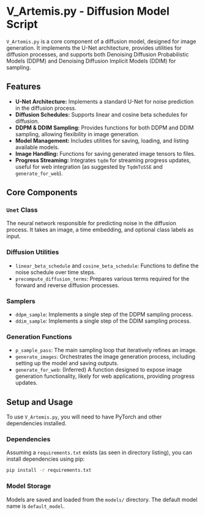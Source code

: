 # V_Artemis.py - Diffusion Model Script

`V_Artemis.py` is a core component of a diffusion model, designed for image generation. It implements the U-Net architecture, provides utilities for diffusion processes, and supports both Denoising Diffusion Probabilistic Models (DDPM) and Denoising Diffusion Implicit Models (DDIM) for sampling.

## Features

-   **U-Net Architecture:** Implements a standard U-Net for noise prediction in the diffusion process.
-   **Diffusion Schedules:** Supports linear and cosine beta schedules for diffusion.
-   **DDPM & DDIM Sampling:** Provides functions for both DDPM and DDIM sampling, allowing flexibility in image generation.
-   **Model Management:** Includes utilities for saving, loading, and listing available models.
-   **Image Handling:** Functions for saving generated image tensors to files.
-   **Progress Streaming:** Integrates `tqdm` for streaming progress updates, useful for web integration (as suggested by `TqdmToSSE` and `generate_for_web`).

## Core Components

### `Unet` Class

The neural network responsible for predicting noise in the diffusion process. It takes an image, a time embedding, and optional class labels as input.

### Diffusion Utilities

-   `linear_beta_schedule` and `cosine_beta_schedule`: Functions to define the noise schedule over time steps.
-   `precompute_diffusion_terms`: Prepares various terms required for the forward and reverse diffusion processes.

### Samplers

-   `ddpm_sample`: Implements a single step of the DDPM sampling process.
-   `ddim_sample`: Implements a single step of the DDIM sampling process.

### Generation Functions

-   `p_sample_pass`: The main sampling loop that iteratively refines an image.
-   `generate_images`: Orchestrates the image generation process, including setting up the model and saving outputs.
-   `generate_for_web`: (Inferred) A function designed to expose image generation functionality, likely for web applications, providing progress updates.

## Setup and Usage

To use `V_Artemis.py`, you will need to have PyTorch and other dependencies installed.

### Dependencies

Assuming a `requirements.txt` exists (as seen in directory listing), you can install dependencies using pip:

```bash
pip install -r requirements.txt
```

### Model Storage

Models are saved and loaded from the `models/` directory. The default model name is `default_model`.
